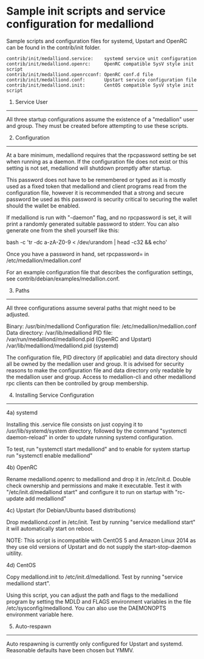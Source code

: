 Sample init scripts and service configuration for medalliond
==========================================================

Sample scripts and configuration files for systemd, Upstart and OpenRC
can be found in the contrib/init folder.

    contrib/init/medalliond.service:    systemd service unit configuration
    contrib/init/medalliond.openrc:     OpenRC compatible SysV style init script
    contrib/init/medalliond.openrcconf: OpenRC conf.d file
    contrib/init/medalliond.conf:       Upstart service configuration file
    contrib/init/medalliond.init:       CentOS compatible SysV style init script

1. Service User
---------------------------------

All three startup configurations assume the existence of a "medallion" user
and group.  They must be created before attempting to use these scripts.

2. Configuration
---------------------------------

At a bare minimum, medalliond requires that the rpcpassword setting be set
when running as a daemon.  If the configuration file does not exist or this
setting is not set, medalliond will shutdown promptly after startup.

This password does not have to be remembered or typed as it is mostly used
as a fixed token that medalliond and client programs read from the configuration
file, however it is recommended that a strong and secure password be used
as this password is security critical to securing the wallet should the
wallet be enabled.

If medalliond is run with "-daemon" flag, and no rpcpassword is set, it will
print a randomly generated suitable password to stderr.  You can also
generate one from the shell yourself like this:

bash -c 'tr -dc a-zA-Z0-9 < /dev/urandom | head -c32 && echo'

Once you have a password in hand, set rpcpassword= in /etc/medallion/medallion.conf

For an example configuration file that describes the configuration settings,
see contrib/debian/examples/medallion.conf.

3. Paths
---------------------------------

All three configurations assume several paths that might need to be adjusted.

Binary:              /usr/bin/medalliond
Configuration file:  /etc/medallion/medallion.conf
Data directory:      /var/lib/medalliond
PID file:            /var/run/medalliond/medalliond.pid (OpenRC and Upstart)
                     /var/lib/medalliond/medalliond.pid (systemd)

The configuration file, PID directory (if applicable) and data directory
should all be owned by the medallion user and group.  It is advised for security
reasons to make the configuration file and data directory only readable by the
medallion user and group.  Access to medallion-cli and other medalliond rpc clients
can then be controlled by group membership.

4. Installing Service Configuration
-----------------------------------

4a) systemd

Installing this .service file consists on just copying it to
/usr/lib/systemd/system directory, followed by the command
"systemctl daemon-reload" in order to update running systemd configuration.

To test, run "systemctl start medalliond" and to enable for system startup run
"systemctl enable medalliond"

4b) OpenRC

Rename medalliond.openrc to medalliond and drop it in /etc/init.d.  Double
check ownership and permissions and make it executable.  Test it with
"/etc/init.d/medalliond start" and configure it to run on startup with
"rc-update add medalliond"

4c) Upstart (for Debian/Ubuntu based distributions)

Drop medalliond.conf in /etc/init.  Test by running "service medalliond start"
it will automatically start on reboot.

NOTE: This script is incompatible with CentOS 5 and Amazon Linux 2014 as they
use old versions of Upstart and do not supply the start-stop-daemon uitility.

4d) CentOS

Copy medalliond.init to /etc/init.d/medalliond. Test by running "service medalliond start".

Using this script, you can adjust the path and flags to the medalliond program by
setting the MDLD and FLAGS environment variables in the file
/etc/sysconfig/medalliond. You can also use the DAEMONOPTS environment variable here.

5. Auto-respawn
-----------------------------------

Auto respawning is currently only configured for Upstart and systemd.
Reasonable defaults have been chosen but YMMV.
